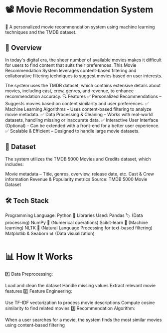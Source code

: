 # 📽 Movie Recommendation System
🚀 A personalized movie recommendation system using machine learning techniques and the TMDB dataset.

## 📌 Overview
In today's digital era, the sheer number of available movies makes it difficult for users to find content that suits their preferences. This Movie Recommendation System leverages content-based filtering and collaborative filtering techniques to suggest movies based on user interests.

The system uses the TMDB dataset, which contains extensive details about movies, including cast, crew, genres, and revenue, to enhance recommendation accuracy.
🔍 Features
✅ Personalized Recommendations – Suggests movies based on content similarity and user preferences.
✅ Machine Learning Algorithms – Uses content-based filtering to analyze movie metadata.
✅ Data Processing & Cleaning – Works with real-world datasets, handling missing or inaccurate data.
✅ Interactive User Interface (Optional) – Can be extended with a front-end for a better user experience.
✅ Scalable & Efficient – Designed to handle large movie datasets.

## 📂 Dataset
The system utilizes the TMDB 5000 Movies and Credits dataset, which includes:

Movie metadata – Title, genres, overview, release date, etc.
Cast & Crew information
Revenue & Popularity metrics
Source: TMDB 5000 Movie Dataset

## 🛠 Tech Stack
Programming Language: Python 🐍
Libraries Used:
Pandas 🏷️ (Data processing)
NumPy 🔢 (Numerical operations)
Scikit-learn 🤖 (Machine learning)
NLTK 📝 (Natural Language Processing for text-based filtering)
Matplotlib & Seaborn 📊 (Data visualization)

# 📊 How It Works
1️⃣ Data Preprocessing:

Load and clean the dataset
Handle missing values
Extract relevant movie features
2️⃣ Feature Engineering:

Use TF-IDF vectorization to process movie descriptions
Compute cosine similarity to find related movies
3️⃣ Recommendation Algorithm:

When a user searches for a movie, the system finds the most similar movies using content-based filtering
